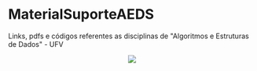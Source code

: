 # MaterialSuporteAEDS

Links, pdfs e códigos referentes as disciplinas de "Algoritmos e Estruturas de Dados" - UFV

<p align="center">
  <img src="https://giant.gfycat.com/GrippingMellowBlackwidowspider.gif">
</p>

